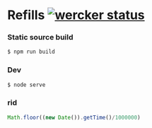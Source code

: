 Refills [![wercker status](https://app.wercker.com/status/3938da859441da2240b9f5d8f7d9f9fd/s/master "wercker status")](https://app.wercker.com/project/byKey/3938da859441da2240b9f5d8f7d9f9fd)
=======

### Static source build

```sh
$ npm run build
```

### Dev

```sh
$ node serve
```

### rid

```js
Math.floor((new Date()).getTime()/1000000)
```

